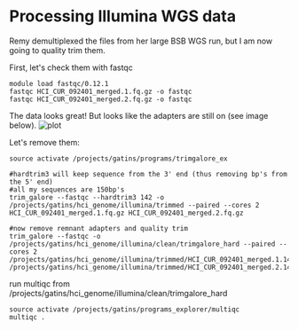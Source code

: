 # Processing Illumina WGS data

Remy demultiplexed the files from her large BSB WGS run, but I am now going to quality trim them.

First, let's check them with fastqc

```
module load fastqc/0.12.1
fastqc HCI_CUR_092401_merged.1.fq.gz -o fastqc
fastqc HCI_CUR_092401_merged.2.fq.gz -o fastqc
```

The data looks great! But looks like the adapters are still on (see image below).
![plot](adapters.png)

Let's remove them:
```
source activate /projects/gatins/programs/trimgalore_ex

#hardtrim3 will keep sequence from the 3' end (thus removing bp's from the 5' end)
#all my sequences are 150bp's
trim_galore --fastqc --hardtrim3 142 -o /projects/gatins/hci_genome/illumina/trimmed --paired --cores 2 HCI_CUR_092401_merged.1.fq.gz HCI_CUR_092401_merged.2.fq.gz

#now remove remnant adapters and quality trim
trim_galore --fastqc -o /projects/gatins/hci_genome/illumina/clean/trimgalore_hard --paired --cores 2 /projects/gatins/hci_genome/illumina/trimmed/HCI_CUR_092401_merged.1.142bp_3prime.fq.gz /projects/gatins/hci_genome/illumina/trimmed/HCI_CUR_092401_merged.2.142bp_3prime.fq.gz
```

run multiqc from /projects/gatins/hci_genome/illumina/clean/trimgalore_hard

```
source activate /projects/gatins/programs_explorer/multiqc
multiqc .
```
